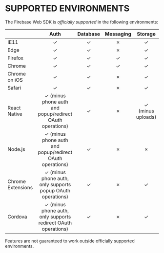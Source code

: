 SUPPORTED ENVIRONMENTS
======================

The Firebase Web SDK is _officially supported_ in the following environments:

|                   | Auth                                                           | Database | Messaging | Storage              |
| ----------------- | :------------------------------------------------------------: | :------: | :-------: | :------------------: |
| IE11              |  ✓                                                             |    ✓     |     ✗     |    ✓                 |
| Edge              |  ✓                                                             |    ✓     |     ✗     |    ✓                 |
| Firefox           |  ✓                                                             |    ✓     |     ✓     |    ✓                 |
| Chrome            |  ✓                                                             |    ✓     |     ✓     |    ✓                 |
| Chrome on iOS     |  ✓                                                             |    ✓     |     ✗     |    ✓                 |
| Safari            |  ✓                                                             |    ✓     |     ✗     |    ✓                 |
| React Native      |  ✓ (minus phone auth and popup/redirect OAuth operations)      |    ✓     |     ✗     |    ✓ (minus uploads) |
| Node.js           |  ✓ (minus phone auth and popup/redirect OAuth operations)      |    ✓     |     ✗     |    ✗                 |
| Chrome Extensions |  ✓ (minus phone auth, only supports popup OAuth operations)    |    ✓     |     ✗     |    ✓                 |
| Cordova           |  ✓ (minus phone auth, only supports redirect OAuth operations) |    ✓     |     ✗     |    ✓                 |

Features are not guaranteed to work outside officially supported environments.
